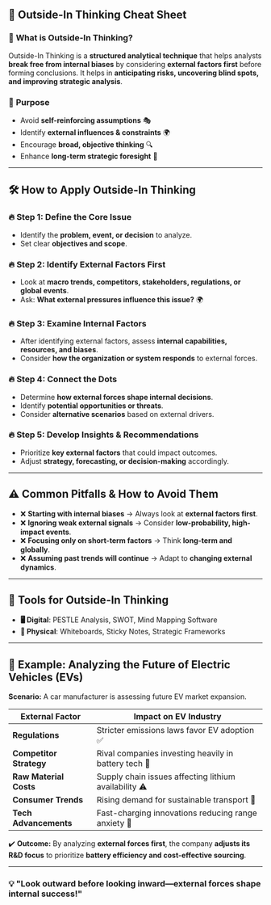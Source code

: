 ## 🔄 **Outside-In Thinking Cheat Sheet**  

### 📌 **What is Outside-In Thinking?**  
Outside-In Thinking is a **structured analytical technique** that helps analysts **break free from internal biases** by considering **external factors first** before forming conclusions. It helps in **anticipating risks, uncovering blind spots, and improving strategic analysis**.  

### 🎯 **Purpose**  
- Avoid **self-reinforcing assumptions** 🎭  
- Identify **external influences & constraints** 🌍  
- Encourage **broad, objective thinking** 🔍  
- Enhance **long-term strategic foresight** 🔮  

---

## 🛠 **How to Apply Outside-In Thinking**  

### 🔥 **Step 1: Define the Core Issue**  
- Identify the **problem, event, or decision** to analyze.  
- Set clear **objectives and scope**.  

### 🔥 **Step 2: Identify External Factors First**  
- Look at **macro trends, competitors, stakeholders, regulations, or global events**.  
- Ask: **What external pressures influence this issue?** 🌍  

### 🔥 **Step 3: Examine Internal Factors**  
- After identifying external factors, assess **internal capabilities, resources, and biases**.  
- Consider **how the organization or system responds** to external forces.  

### 🔥 **Step 4: Connect the Dots**  
- Determine **how external forces shape internal decisions**.  
- Identify **potential opportunities or threats**.  
- Consider **alternative scenarios** based on external drivers.  

### 🔥 **Step 5: Develop Insights & Recommendations**  
- Prioritize **key external factors** that could impact outcomes.  
- Adjust **strategy, forecasting, or decision-making** accordingly.  

---

## ⚠️ **Common Pitfalls & How to Avoid Them**  
- ❌ **Starting with internal biases** → Always look at **external factors first**.  
- ❌ **Ignoring weak external signals** → Consider **low-probability, high-impact events**.  
- ❌ **Focusing only on short-term factors** → Think **long-term and globally**.  
- ❌ **Assuming past trends will continue** → Adapt to **changing external dynamics**.  

---

## 🔧 **Tools for Outside-In Thinking**  
- **🖥️ Digital**: PESTLE Analysis, SWOT, Mind Mapping Software  
- **📌 Physical**: Whiteboards, Sticky Notes, Strategic Frameworks  

---

## 🚀 **Example: Analyzing the Future of Electric Vehicles (EVs)**  
**Scenario:** A car manufacturer is assessing future EV market expansion.  

| External Factor | Impact on EV Industry |
|----------------|----------------------|
| **Regulations** | Stricter emissions laws favor EV adoption ✅ |
| **Competitor Strategy** | Rival companies investing heavily in battery tech 🔋 |
| **Raw Material Costs** | Supply chain issues affecting lithium availability ⚠️ |
| **Consumer Trends** | Rising demand for sustainable transport 🚗 |
| **Tech Advancements** | Fast-charging innovations reducing range anxiety 🚀 |

✔️ **Outcome:** By analyzing **external forces first**, the company **adjusts its R&D focus** to prioritize **battery efficiency and cost-effective sourcing**.  

---

### **💡 "Look outward before looking inward—external forces shape internal success!"**  
